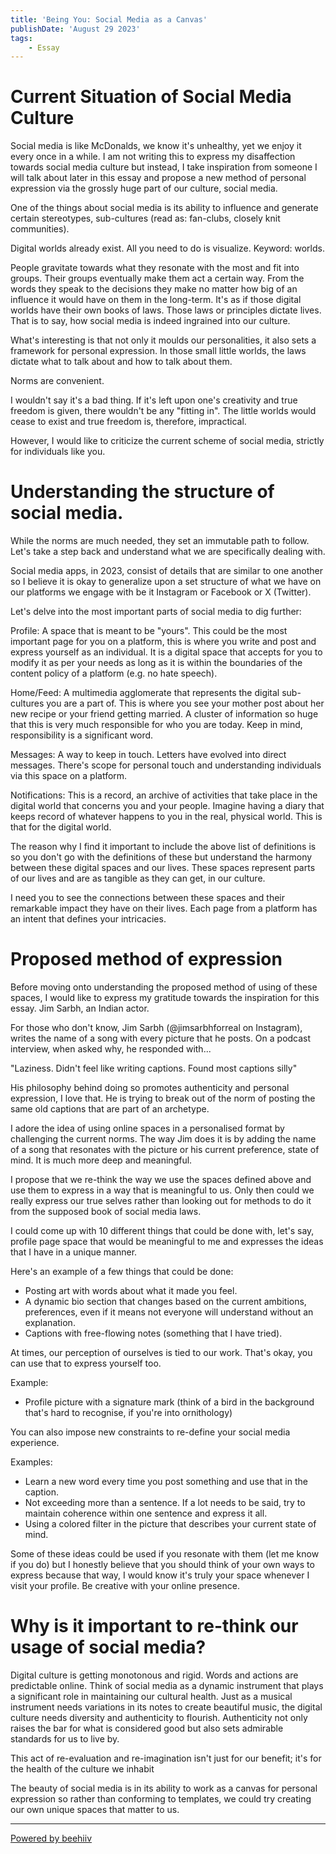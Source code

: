 ```yaml
---
title: 'Being You: Social Media as a Canvas'
publishDate: 'August 29 2023'
tags:
    - Essay
---
```

# **Current Situation of Social Media Culture**

Social media is like McDonalds, we know it's unhealthy, yet we enjoy it every once in a while. I am not writing this to express my disaffection towards social media culture but instead, I take inspiration from someone I will talk about later in this essay and propose a new method of personal expression via the grossly huge part of our culture, social media.

One of the things about social media is its ability to influence and generate certain stereotypes, sub-cultures (read as: fan-clubs, closely knit communities).

Digital worlds already exist. All you need to do is visualize. Keyword: worlds.

People gravitate towards what they resonate with the most and fit into groups. Their groups eventually make them act a certain way. From the words they speak to the decisions they make no matter how big of an influence it would have on them in the long-term. It's as if those digital worlds have their own books of laws. Those laws or principles dictate lives. That is to say, how social media is indeed ingrained into our culture.

What's interesting is that not only it moulds our personalities, it also sets a framework for personal expression. In those small little worlds, the laws dictate what to talk about and how to talk about them.

Norms are convenient.

I wouldn't say it's a bad thing. If it's left upon one's creativity and true freedom is given, there wouldn't be any "fitting in". The little worlds would cease to exist and true freedom is, therefore, impractical.

However, I would like to criticize the current scheme of social media, strictly for individuals like you.

# **Understanding the structure of social media.**

While the norms are much needed, they set an immutable path to follow. Let's take a step back and understand what we are specifically dealing with. 

Social media apps, in 2023, consist of details that are similar to one another so I believe it is okay to generalize upon a set structure of what we have on our platforms we engage with be it Instagram or Facebook or X (Twitter).

Let's delve into the most important parts of social media to dig further:

Profile: A space that is meant to be "yours". This could be the most important page for you on a platform, this is where you write and post and express yourself as an individual. It is a digital space that accepts for you to modify it as per your needs as long as it is within the boundaries of the content policy of a platform (e.g. no hate speech).

Home/Feed: A multimedia agglomerate that represents the digital sub-cultures you are a part of. This is where you see your mother post about her new recipe or your friend getting married. A cluster of information so huge that this is very much responsible for who you are today. Keep in mind, responsibility is a significant word.

Messages: A way to keep in touch. Letters have evolved into direct messages. There's scope for personal touch and understanding individuals via this space on a platform.

Notifications: This is a record, an archive of activities that take place in the digital world that concerns you and your people. Imagine having a diary that keeps record of whatever happens to you in the real, physical world. This is that for the digital world.

The reason why I find it important to include the above list of definitions is so you don't go with the definitions of these but understand the harmony between these digital spaces and our lives. These spaces represent parts of our lives and are as tangible as they can get, in our culture.

I need you to see the connections between these spaces and their remarkable impact they have on their lives. Each page from a platform has an intent that defines your intricacies.

# **Proposed method of expression**

Before moving onto understanding the proposed method of using of these spaces, I would like to express my gratitude towards the inspiration for this essay. Jim Sarbh, an Indian actor.

For those who don't know, Jim Sarbh (@jimsarbhforreal on Instagram), writes the name of a song with every picture that he posts. On a podcast interview, when asked why, he responded with...

"Laziness. Didn't feel like writing captions. Found most captions silly"

His philosophy behind doing so promotes authenticity and personal expression, I love that. He is trying to break out of the norm of posting the same old captions that are part of an archetype.

I adore the idea of using online spaces in a personalised format by challenging the current norms. The way Jim does it is by adding the name of a song that resonates with the picture or his current preference, state of mind. It is much more deep and meaningful.

I propose that we re-think the way we use the spaces defined above and use them to express in a way that is meaningful to us. Only then could we really express our true selves rather than looking out for methods to do it from the supposed book of social media laws.

I could come up with 10 different things that could be done with, let's say, profile page space that would be meaningful to me and expresses the ideas that I have in a unique manner.

Here's an example of a few things that could be done:

* Posting art with words about what it made you feel.
* A dynamic bio section that changes based on the current ambitions, preferences, even if it means not everyone will understand without an explanation.
* Captions with free-flowing notes (something that I have tried).

At times, our perception of ourselves is tied to our work. That's okay, you can use that to express yourself too. 

Example:

* Profile picture with a signature mark (think of a bird in the background that's hard to recognise, if you're into ornithology)

You can also impose new constraints to re-define your social media experience.

Examples:

* Learn a new word every time you post something and use that in the caption.
* Not exceeding more than a sentence. If a lot needs to be said, try to maintain coherence within one sentence and express it all.
* Using a colored filter in the picture that describes your current state of mind.

Some of these ideas could be used if you resonate with them (let me know if you do) but I honestly believe that you should think of your own ways to express because that way, I would know it's truly your space whenever I visit your profile. Be creative with your online presence.

# **Why is it important to re-think our usage of social media?**

Digital culture is getting monotonous and rigid. Words and actions are predictable online. Think of social media as a dynamic instrument that plays a significant role in maintaining our cultural health. Just as a musical instrument needs variations in its notes to create beautiful music, the digital culture needs diversity and authenticity to flourish. Authenticity not only raises the bar for what is considered good but also sets admirable standards for us to live by.

This act of re-evaluation and re-imagination isn't just for our benefit; it's for the health of the culture we inhabit

The beauty of social media is in its ability to work as a canvas for personal expression so rather than conforming to templates, we could try creating our own unique spaces that matter to us.

  


---

[Powered by beehiiv](https://www.beehiiv.com/?utm_campaign=1a54f938-4e8f-4c5c-9729-3879040c67a0&utm_medium=post_rss&utm_source=superbold)